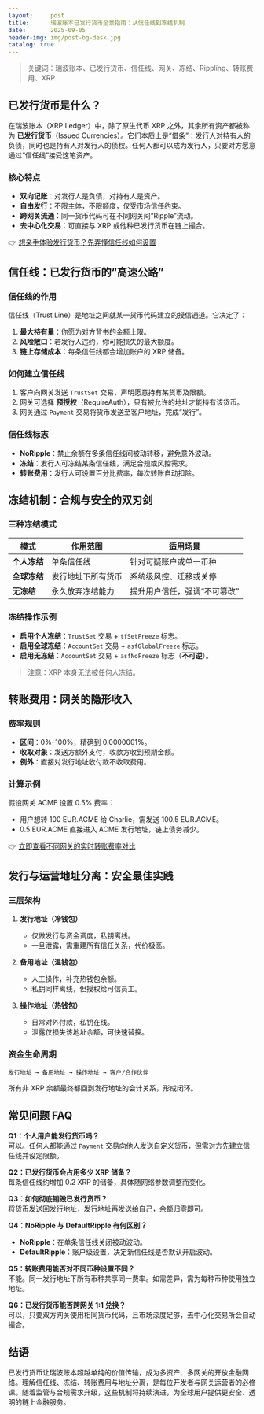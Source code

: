 ```yaml
---
layout:     post
title:      瑞波账本已发行货币全景指南：从信任线到冻结机制
date:       2025-09-05
header-img: img/post-bg-desk.jpg
catalog: true
---
```


> 关键词：瑞波账本、已发行货币、信任线、网关、冻结、Rippling、转账费用、XRP

## 已发行货币是什么？

在瑞波账本（XRP Ledger）中，除了原生代币 XRP 之外，其余所有资产都被称为 **已发行货币**（Issued Currencies）。它们本质上是“借条”：发行人对持有人的负债，同时也是持有人对发行人的债权。任何人都可以成为发行人，只要对方愿意通过“信任线”接受这笔资产。

### 核心特点
- **双向记账**：对发行人是负债，对持有人是资产。  
- **自由发行**：不限主体，不限额度，仅受市场信任约束。  
- **跨网关流通**：同一货币代码可在不同网关间“Ripple”流动。  
- **去中心化交易**：可直接与 XRP 或他种已发行货币在链上撮合。

👉 [想亲手体验发行货币？先弄懂信任线如何设置](https://okxdog.com/)

## 信任线：已发行货币的“高速公路”

### 信任线的作用
信任线（Trust Line）是地址之间就某一货币代码建立的授信通道。它决定了：
1. **最大持有量**：你愿为对方背书的金额上限。  
2. **风险敞口**：若发行人违约，你可能损失的最大额度。  
3. **链上存储成本**：每条信任线都会增加账户的 XRP 储备。

### 如何建立信任线
1. 客户向网关发送 `TrustSet` 交易，声明愿意持有某货币及限额。  
2. 网关可选择 **预授权**（RequireAuth），只有被允许的地址才能持有该货币。  
3. 网关通过 `Payment` 交易将货币发送至客户地址，完成“发行”。

### 信任线标志
- **NoRipple**：禁止余额在多条信任线间被动转移，避免意外波动。  
- **冻结**：发行人可冻结某条信任线，满足合规或风控需求。  
- **转账费用**：发行人可设置百分比费率，每次转账自动扣除。

## 冻结机制：合规与安全的双刃剑

### 三种冻结模式
| 模式 | 作用范围 | 适用场景 |
|---|---|---|
| **个人冻结** | 单条信任线 | 针对可疑账户或单一币种 |
| **全球冻结** | 发行地址下所有货币 | 系统级风控、迁移或关停 |
| **无冻结** | 永久放弃冻结能力 | 提升用户信任，强调“不可篡改” |

### 冻结操作示例
- **启用个人冻结**：`TrustSet` 交易 + `tfSetFreeze` 标志。  
- **启用全球冻结**：`AccountSet` 交易 + `asfGlobalFreeze` 标志。  
- **启用无冻结**：`AccountSet` 交易 + `asfNoFreeze` 标志（**不可逆**）。

> 注意：XRP 本身无法被任何人冻结。

## 转账费用：网关的隐形收入

### 费率规则
- **区间**：0%–100%，精确到 0.0000001%。  
- **收取对象**：发送方额外支付，收款方收到预期金额。  
- **例外**：直接对发行地址收付款不收取费用。

### 计算示例
假设网关 ACME 设置 0.5% 费率：  
- 用户想转 100 EUR.ACME 给 Charlie，需发送 100.5 EUR.ACME。  
- 0.5 EUR.ACME 直接进入 ACME 发行地址，链上债务减少。

👉 [立即查看不同网关的实时转账费率对比](https://okxdog.com/)

## 发行与运营地址分离：安全最佳实践

### 三层架构
1. **发行地址（冷钱包）**  
   - 仅做发行与资金调度，私钥离线。  
   - 一旦泄露，需重建所有信任关系，代价极高。

2. **备用地址（温钱包）**  
   - 人工操作，补充热钱包余额。  
   - 私钥同样离线，但授权给可信员工。

3. **操作地址（热钱包）**  
   - 日常对外付款，私钥在线。  
   - 泄露仅损失该地址余额，可快速替换。

### 资金生命周期
```
发行地址 → 备用地址 → 操作地址 → 客户/合作伙伴
```
所有非 XRP 余额最终都回到发行地址的会计关系，形成闭环。

## 常见问题 FAQ

**Q1：个人用户能发行货币吗？**  
可以。任何人都能通过 `Payment` 交易向他人发送自定义货币，但需对方先建立信任线并设定限额。

**Q2：已发行货币会占用多少 XRP 储备？**  
每条信任线约增加 0.2 XRP 的储备，具体随网络参数调整而变化。

**Q3：如何彻底销毁已发行货币？**  
将货币发送回发行地址，发行地址再发送给自己，余额归零即可。

**Q4：NoRipple 与 DefaultRipple 有何区别？**  
- **NoRipple**：在单条信任线关闭被动波动。  
- **DefaultRipple**：账户级设置，决定新信任线是否默认开启波动。

**Q5：转账费用能否对不同币种设置不同？**  
不能。同一发行地址下所有币种共享同一费率。如需差异，需为每种币种使用独立地址。

**Q6：已发行货币能否跨网关 1:1 兑换？**  
可以，只要双方网关使用相同货币代码，且市场深度足够，去中心化交易所会自动撮合。

## 结语

已发行货币让瑞波账本超越单纯的价值传输，成为多资产、多网关的开放金融网络。理解信任线、冻结、转账费用与地址分离，是每位开发者与网关运营者的必修课。随着监管与合规需求升级，这些机制将持续演进，为全球用户提供更安全、透明的链上金融服务。
